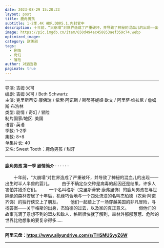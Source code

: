 ```yaml
---
date: 2023-08-29 15:20:23
layout: post
title: 鹿角男孩
subtitle: 1-2季.4K HDR.DDR5.1.内封官中
description: 十年前，“大崩塌”对世界造成了严重破坏，并导致了神秘的混血儿的出现——出生时半人半兽的婴儿。由于不确定杂交种是病毒的起因还是结果，许多人害怕并猎杀它们...
image: https://pic.imgdb.cn/item/650d494ac458853aef359c74.webp
optimized_image: 
category: 欧美剧
tags:
  - 剧情
  - 奇幻
  - 冒险
author: 对酒当歌
paginate: true
---
```


---

导演: 吉姆·米可  
编剧: 吉姆·米可 / Beth Schwartz  
主演: 克里斯蒂安·康佛瑞 / 侬索·阿诺斯 / 斯蒂芬妮娅·欧文 / 阿里萨·维拉尼 / 詹姆斯·布洛林  
类型: 剧情 / 奇幻 / 冒险  
制片国家/地区: 美国  
语言: 英语  
季数: 1-2季  
集数: 8+8  
单集片长: 40  
又名: Sweet Tooth：鹿角男孩 / 甜牙  

---

#### 鹿角男孩 第一季 剧情简介 · · · · · ·

　　十年前，“大崩塌”对世界造成了严重破坏，并导致了神秘的混血儿的出现——出生时半人半兽的婴儿。
　　由于不确定杂交种是病毒的起因还是结果，许多人害怕并猎杀它们。
　　一个名叫格斯（克里斯蒂安·康弗里饰）的鹿角男孩在与世隔绝的森林安居了十年后，机缘巧合地与一个四处流浪的名叫杰珀德（农索·阿诺 齐饰）的独行侠交上了朋友。
　　他们一起踏上了一场穿越美国的非凡冒险，寻找答案——关于格斯的出身，杰珀德的过去，以及家的真正意义。
　　但他们的故事充满了意想不到的盟友和敌人，格斯很快就了解到，森林外郁郁葱葱、危险的世界比他想象的要复杂得多.....

---

**阿里云盘：<https://www.aliyundrive.com/s/THSMUSyyZ6W>**

---
